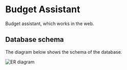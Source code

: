 # Budget Assistant

Budget assistant, which works in the web. 

## Database schema

The diagram below shows the schema of the database.

![ER diagram](https://raw.github.com/python-krasnodar/budget-assistant/master/docs/er-diagram.svg?sanitize=true)

